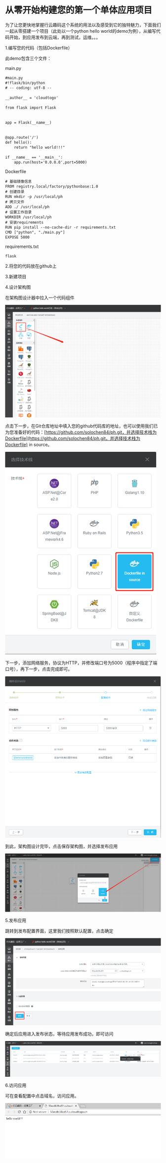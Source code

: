 # 从零开始构建您的第一个单体应用项目

为了让您更快地掌握行云趣码这个系统的用法以及感受到它的独特魅力，下面我们一起从零搭建一个项目（此处以一个python hello world的demo为例），从编写代码开始，到应用发布到云端，再到测试，运维。。。

1.编写您的代码（包括Dockerfile）

此demo包含三个文件：

main.py

```
#main.py
#!flask/bin/python
# -- coding: utf-8 --

__author__ = 'cloudtogo'

from flask import Flask


app = Flask(__name__)


@app.route('/')
def hello():
    return "hello world!!!"

if __name__ == '__main__':
    app.run(host='0.0.0.0',port=5000)
```

Dockerfile

```
# 基础镜像信息
FROM registry.local/factory/pythonbase:1.0
# 创建目录
RUN mkdir -p /usr/local/ph
# 拷贝文件
ADD ./ /usr/local/ph
# 设置工作目录
WORKDIR /usr/local/ph
# 安装requirements
RUN pip install --no-cache-dir -r requirements.txt
CMD ["python", "./main.py"]
EXPOSE 5000
```

requirements.txt

```
flask
```

2.将您的代码放在github上

3.新建项目

4.设计架构图

在架构图设计器中拉入一个代码组件

![](/assets/import30.png)

点击下一步，在Git仓库地址中填入您的github代码库的地址，也可以使用我们已为您准备好的代码：[https://github.com/solochen84/ph.git，并选择技术栈为Dockerfile](https://github.com/solochen84/ph.git，并选择技术栈为Dockerfile) in source。

![](/assets/import31.png)

下一步，添加网络服务，协议为HTTP，并修改端口号为5000（程序中指定了端口号），再下一步，点击完成即可。

![](/assets/import33.png)

到此，架构图设计完毕，点击保存架构图，并选择发布应用

![](/assets/import32.png)

5.发布应用

跳转到发布配置界面，这里我们按照默认配置，点击确定

![](/assets/import34.png)

确定后应用进入发布状态，等待应用发布成功，即可访问

![](/assets/import35.png)

6.访问应用

可在查看配置中点击域名，访问应用。

![](/assets/import36.png)

